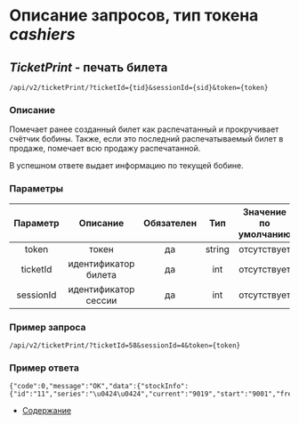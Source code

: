 Описание запросов, тип токена _cashiers_
========================================

_TicketPrint_ - печать билета
-----------------------------
`/api/v2/ticketPrint/?ticketId={tid}&sessionId={sid}&token={token}`

### Описание
Помечает ранее созданный билет как распечатанный и прокручивает счётчик бобины.
Также, если это последний распечатываемый билет в продаже, помечает всю продажу распечатанной.

В успешном ответе выдает информацию по текущей бобине.

### Параметры
| Параметр 	|        Описание       	| Обязателен 	|   Тип  	| Значение по умолчанию 	|
|:--------:	|:---------------------:	|:----------:	|:------:	|:---------------------:	|
|   token  	|         токен         	|     да     	| string 	|      отсутствует      	|
|   ticketId 	| идентификатор билета 	|     да     	| int 	|      отсутствует      	|
|   sessionId 	| идентификатор сессии 	|     да     	| int 	|      отсутствует      	|

### Пример запроса
`/api/v2/ticketPrint/?ticketId=58&sessionId=4&token={token}`

### Пример ответа
```
{"code":0,"message":"OK","data":{"stockInfo":{"id":"11","series":"\u0424\u0424","current":"9019","start":"9001","free":"982","active":"1"}}}
```

* [Содержание](../index)